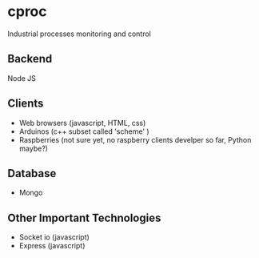# cproc
  Industrial processes monitoring and control

## Backend
  Node JS

## Clients
  * Web browsers (javascript, HTML, css)
  * Arduinos (c++ subset called 'scheme' )
  * Raspberries (not sure yet, no raspberry clients develper so far, Python maybe?)
  
 ## Database
  * Mongo
 
 ## Other Important Technologies
  * Socket  io  (javascript)
  * Express (javascript)
  
  
